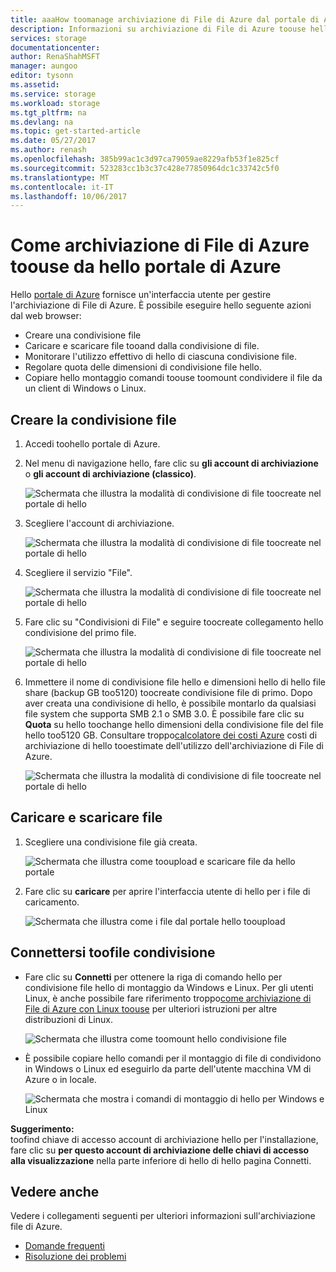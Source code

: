 ```yaml
---
title: aaaHow toomanage archiviazione di File di Azure dal portale di Azure hello | Documenti Microsoft
description: Informazioni su archiviazione di File di Azure toouse hello toomanage portale Azure.
services: storage
documentationcenter: 
author: RenaShahMSFT
manager: aungoo
editor: tysonn
ms.assetid: 
ms.service: storage
ms.workload: storage
ms.tgt_pltfrm: na
ms.devlang: na
ms.topic: get-started-article
ms.date: 05/27/2017
ms.author: renash
ms.openlocfilehash: 385b99ac1c3d97ca79059ae8229afb53f1e825cf
ms.sourcegitcommit: 523283cc1b3c37c428e77850964dc1c33742c5f0
ms.translationtype: MT
ms.contentlocale: it-IT
ms.lasthandoff: 10/06/2017
---
```

# <a name="how-toouse-azure-file-storage-from-hello-azure-portal"></a>Come archiviazione di File di Azure toouse da hello portale di Azure
Hello [portale di Azure](https://portal.azure.com) fornisce un'interfaccia utente per gestire l'archiviazione di File di Azure. È possibile eseguire hello seguente azioni dal web browser:

* Creare una condivisione file
* Caricare e scaricare file tooand dalla condivisione di file.
* Monitorare l'utilizzo effettivo di hello di ciascuna condivisione file.
* Regolare quota delle dimensioni di condivisione file hello.
* Copiare hello montaggio comandi toouse toomount condividere il file da un client di Windows o Linux.

## <a name="create-file-share"></a>Creare la condivisione file
1. Accedi toohello portale di Azure.
2. Nel menu di navigazione hello, fare clic su **gli account di archiviazione** o **gli account di archiviazione (classico)**.
    
    ![Schermata che illustra la modalità di condivisione di file toocreate nel portale di hello](media/storage-file-how-to-use-files-portal/use-files-portal-create-file-share1.png)

3. Scegliere l'account di archiviazione.

    ![Schermata che illustra la modalità di condivisione di file toocreate nel portale di hello](media/storage-file-how-to-use-files-portal/use-files-portal-create-file-share2.png)

4. Scegliere il servizio "File".

    ![Schermata che illustra la modalità di condivisione di file toocreate nel portale di hello](media/storage-file-how-to-use-files-portal/use-files-portal-create-file-share3.png)

5. Fare clic su "Condivisioni di File" e seguire toocreate collegamento hello condivisione del primo file.

    ![Schermata che illustra la modalità di condivisione di file toocreate nel portale di hello](media/storage-file-how-to-use-files-portal/use-files-portal-create-file-share4.png)

6. Immettere il nome di condivisione file hello e dimensioni hello di hello file share (backup GB too5120) toocreate condivisione file di primo. Dopo aver creata una condivisione di hello, è possibile montarlo da qualsiasi file system che supporta SMB 2.1 o SMB 3.0. È possibile fare clic su **Quota** su hello toochange hello dimensioni della condivisione file del file hello too5120 GB. Consultare troppo[calcolatore dei costi Azure](https://azure.microsoft.com/pricing/calculator/) costi di archiviazione di hello tooestimate dell'utilizzo dell'archiviazione di File di Azure.

    ![Schermata che illustra la modalità di condivisione di file toocreate nel portale di hello](media/storage-file-how-to-use-files-portal/use-files-portal-create-file-share5.png)

## <a name="upload-and-download-files"></a>Caricare e scaricare file
1. Scegliere una condivisione file già creata.

    ![Schermata che illustra come tooupload e scaricare file da hello portale](media/storage-file-how-to-use-files-portal/use-files-portal-upload-file1.png)

2. Fare clic su **caricare** per aprire l'interfaccia utente di hello per i file di caricamento.

    ![Schermata che illustra come i file dal portale hello tooupload](media/storage-file-how-to-use-files-portal/use-files-portal-upload-file2.png)

## <a name="connect-toofile-share"></a>Connettersi toofile condivisione
-  Fare clic su **Connetti** per ottenere la riga di comando hello per condivisione file hello di montaggio da Windows e Linux. Per gli utenti Linux, è anche possibile fare riferimento troppo[come archiviazione di File di Azure con Linux toouse](storage-how-to-use-files-linux.md) per ulteriori istruzioni per altre distribuzioni di Linux.

    ![Schermata che illustra come toomount hello condivisione file](media/storage-file-how-to-use-files-portal/use-files-portal-connect.png)
-  È possibile copiare hello comandi per il montaggio di file di condividono in Windows o Linux ed eseguirlo da parte dell'utente macchina VM di Azure o in locale.

    ![Schermata che mostra i comandi di montaggio di hello per Windows e Linux](media/storage-file-how-to-use-files-portal/use-files-portal-show-mount-commands.png)

**Suggerimento:**  
toofind chiave di accesso account di archiviazione hello per l'installazione, fare clic su **per questo account di archiviazione delle chiavi di accesso alla visualizzazione** nella parte inferiore di hello di hello pagina Connetti.

## <a name="see-also"></a>Vedere anche
Vedere i collegamenti seguenti per ulteriori informazioni sull'archiviazione file di Azure.

* [Domande frequenti](storage-files-faq.md)
* [Risoluzione dei problemi](storage-troubleshoot-file-connection-problems.md)